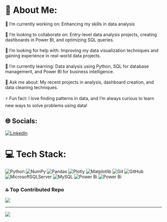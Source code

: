 



# 💫 About Me:
🔭 I’m currently working on: Enhancing my skills in data analysis<br><br>👯 I’m looking to collaborate on: Entry-level data analysis projects, creating dashboards in Power BI, and optimizing SQL queries.<br><br>🤝 I’m looking for help with: Improving my data visualization techniques and gaining experience in real-world data projects.<br><br>🌱 I’m currently learning: Data analysis using Python, SQL for database management, and Power BI for business intelligence.<br><br>💬 Ask me about: My recent projects in analysis, dashboard creation, and data cleaning techniques.<br><br>⚡ Fun fact: I love finding patterns in data, and I’m always curious to learn new ways to solve problems using data!


## 🌐 Socials:
[![LinkedIn](https://img.shields.io/badge/LinkedIn-%230077B5.svg?logo=linkedin&logoColor=white)](https://linkedin.com/in/satyamgautam/) 

# 💻 Tech Stack:
![Python](https://img.shields.io/badge/python-3670A0?style=for-the-badge&logo=python&logoColor=ffdd54) ![NumPy](https://img.shields.io/badge/numpy-%23013243.svg?style=for-the-badge&logo=numpy&logoColor=white) ![Pandas](https://img.shields.io/badge/pandas-%23150458.svg?style=for-the-badge&logo=pandas&logoColor=white) ![Plotly](https://img.shields.io/badge/Plotly-%233F4F75.svg?style=for-the-badge&logo=plotly&logoColor=white) ![Matplotlib](https://img.shields.io/badge/Matplotlib-%23ffffff.svg?style=for-the-badge&logo=Matplotlib&logoColor=black) ![Git](https://img.shields.io/badge/git-%23F05033.svg?style=for-the-badge&logo=git&logoColor=white) ![GitHub](https://img.shields.io/badge/github-%23121011.svg?style=for-the-badge&logo=github&logoColor=white) ![MicrosoftSQLServer](https://img.shields.io/badge/Microsoft%20SQL%20Server-CC2927?style=for-the-badge&logo=microsoft%20sql%20server&logoColor=white) ![MySQL](https://img.shields.io/badge/mysql-4479A1.svg?style=for-the-badge&logo=mysql&logoColor=white) ![Power Bi](https://img.shields.io/badge/power_bi-F2C811?style=for-the-badge&logo=powerbi&logoColor=black) ![Power Bi](https://img.shields.io/badge/power_bi-F2C811?style=for-the-badge&logo=powerbi&logoColor=black)


### 🔝 Top Contributed Repo
![](https://github-contributor-stats.vercel.app/api?username=Satyam18g&limit=5&theme=dark&combine_all_yearly_contributions=true)

---
[![](https://visitcount.itsvg.in/api?id=Satyam18g&icon=1&color=0)](https://visitcount.itsvg.in)

<!-- Proudly created with GPRM ( https://gprm.itsvg.in ) -->
